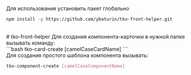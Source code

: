 Для использования установить пакет глобально 
```bash
npm install -g https://github.com/ybaturin/tko-front-helper.git
```
<br>
# tko-front-helper
Для создания компонента-карточки в нужной папке вызывать команду:<br>
```bash
tko-card-create [camelCaseCardName]
```
<br>
Для создания простого шаблона компонента вызывать:<br>

```bash
tko-component-create [camelCaseComponentName]
```
